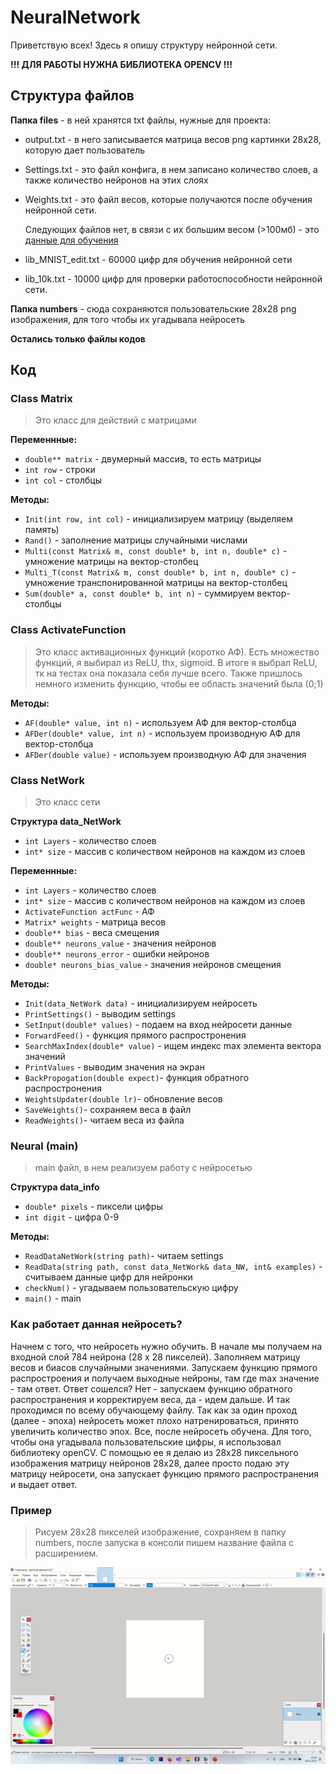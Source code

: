 # NeuralNetwork
Приветствую всех! Здесь я опишу структуру нейронной сети.

**!!! ДЛЯ РАБОТЫ НУЖНА БИБЛИОТЕКА OPENCV !!!**

## Структура файлов


**Папка files** - в ней хранятся txt файлы, нужные для проекта:
- output.txt - в него записывается матрица весов png картинки 28x28, которую дает пользователь
- Settings.txt - это файл конфига, в нем записано количество слоев, а также количество нейронов на этих слоях
- Weights.txt - это файл весов, которые получаются после обучения нейронной сети.
  
  Следующих файлов нет, в связи c их большим весом (>100мб) - это [данные для обучения](http://yann.lecun.com/exdb/mnist/)
- lib_MNIST_edit.txt - 60000 цифр для обучения нейронной сети
- lib_10k.txt - 10000 цифр для проверки работоспособности нейронной сети.

**Папка numbers** - сюда сохраняются пользовательские 28x28 png изображения, для того чтобы их угадывала нейросеть

**Остались только файлы кодов**

## Код

### Class Matrix
> Это класс для действий с матрицами

**Переменнные:**
- ````double** matrix```` - двумерный массив, то есть матрицы
- ````int row```` - строки
- ````int col```` - столбцы
  
**Методы:**
- ````Init(int row, int col)```` - инициализируем матрицу (выделяем память)
- ````Rand()```` - заполнение матрицы случайными числами
- ````Multi(const Matrix& m, const double* b, int n, double* c)```` - умножение матрицы на вектор-столбец
- ````Multi_T(const Matrix& m, const double* b, int n, double* c)```` - умножение транспонированной матрицы на вектор-столбец
- ````Sum(double* a, const double* b, int n)```` - суммируем вектор-столбцы
  
### Class ActivateFunction
> Это класс активационных функций (коротко АФ). Есть множество функций, я выбирал из ReLU, thx, sigmoid. В итоге я выбрал ReLU, тк на тестах она показала себя лучше всего. Также пришлось немного изменить функцию, чтобы ее область значений была (0;1)

 **Методы:**
- ````AF(double* value, int n)```` - используем АФ для вектор-столбца
- ````AFDer(double* value, int n)```` - используем производную АФ для вектор-столбца
- ````AFDer(double value)```` - используем производную АФ для значения

### Class NetWork
> Это класс сети

**Структура data_NetWork**
- ````int Layers```` - количество слоев
- ````int* size```` - массив с количеством нейронов на каждом из слоев

**Переменнные:**
- ````int Layers```` - количество слоев
- ````int* size```` - массив с количеством нейронов на каждом из слоев
- ````ActivateFunction actFunc```` - АФ
- ````Matrix* weights```` - матрица весов
- ````double** bias```` - веса смещения
- ````double** neurons_value```` - значения нейронов
- ````double** neurons_error```` - ошибки нейронов
- ````double* neurons_bias_value```` - значения нейронов смещения
  
**Методы:**
- ````Init(data_NetWork data)```` - инициализируем нейросеть 
- ````PrintSettings()```` - выводим settings
- ````SetInput(double* values)```` - подаем на вход нейросети данные
- ````ForwardFeed()```` - функция прямого распростронения
- ````SearchMaxIndex(double* value)```` - ищем индекс max элемента вектора значений
- ````PrintValues```` - выводим значения на экран
- ````BackPropogation(double expect)````- функция обратного распростронения
- ````WeightsUpdater(double lr)````- обновление весов
- ````SaveWeights()````- сохраняем веса в файл
- ````ReadWeights()````- читаем веса из файла

### Neural (main)
> main файл, в нем реализуем работу с нейросетью

**Структура data_info**
- ````double* pixels```` - пиксели цифры
- ````int digit```` - цифра 0-9
  
**Методы:**
- ````ReadDataNetWork(string path)````- читаем settings
- ````ReadData(string path, const data_NetWork& data_NW, int& examples)```` - считываем данные цифр для нейронки
- ````checkNum()```` - угадываем пользовательскую цифру
- ````main()```` - main


### Как работает данная нейросеть?

Начнем с того, что нейросеть нужно обучить. В начале мы получаем на входной слой 784 нейрона (28 x 28 пикселей). Заполняем матрицу весов и биасов случайными значениями. Запускаем функцию прямого распростроения и получаем выходные нейроны, там где max значение - там ответ. Ответ сошелся? Нет - запускаем функцию обратного распространения и корректируем веса, да - идем дальше. И так проходимcя по всему обучающему файлу. Так как за один проход (далее - эпоха) нейросеть может плохо натренироваться, принято увеличить количество эпох. Все, после нейросеть обучена. Для того, чтобы она угадывала пользовательские цифры, я использовал библиотеку openCV. С помощью ее я делаю из 28x28 пиксельного изображения матрицу нейронов 28x28, далее просто подаю эту матрицу нейросети, она запускает функцию прямого распространения и выдает ответ.


### Пример
> Рисуем 28x28 пикселей изображение, сохраняем в папку numbers, после запуска в консоли пишем название файла с расширением.

![View](https://github.com/MaoSada0/NeuralNetwork/blob/master/forReadme/howWork.gif)


